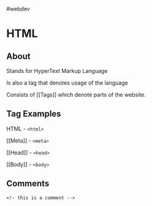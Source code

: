
#webdev 

# HTML

## About

Stands for HyperText Markup Language

Is also a tag that denotes usage of the language

Consists of [[Tags]] which denote parts of the website.

## Tag Examples

HTML - `<html>`

[[Meta]] - `<meta>`

[[Head]] - `<head>`

[[Body]] - `<body>`

## Comments

```
<!- this is a comment -->
```
